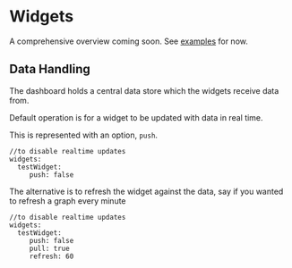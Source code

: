 # Widgets

A comprehensive overview coming soon. See [examples](examples.md) for now.

## Data Handling
The dashboard holds a central data store which the widgets receive data from.

Default operation is for a widget to be updated with data in real time.

This is represented with an option, `push`.

```
//to disable realtime updates
widgets:
  testWidget:
     push: false
```

The alternative is to refresh the widget against the data, say if you wanted to refresh a graph every minute

```
//to disable realtime updates
widgets:
  testWidget:
     push: false
     pull: true
     refresh: 60
```
